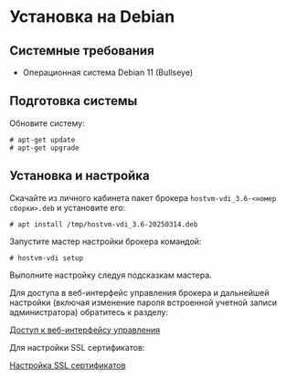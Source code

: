 # Установка на Debian

## Системные требования <a href="#requirements" id="requirements"></a>

* Операционная система Debian 11 (Bullseye)

## Подготовка системы <a href="#preparation" id="preparation"></a>

Обновите систему:

```shell-session
# apt-get update
# apt-get upgrade
```

## Установка и настройка <a href="#install" id="install"></a>

Скачайте из личного кабинета пакет брокера `hostvm-vdi_3.6-<номер сборки>.deb` и установите его:

```shell-session
# apt install /tmp/hostvm-vdi_3.6-20250314.deb
```

Запустите мастер настройки брокера командой:

```shell-session
# hostvm-vdi setup
```

Выполните настройку следуя подсказкам мастера.

Для доступа в веб-интерфейс управления брокера и дальнейшей настройки (включая изменение пароля встроенной учетной записи администратора) обратитесь к разделу:

[Доступ к веб-интерфейсу управления](./#accessing-web-interface)

Для настройки SSL сертификатов:

[Настройка SSL сертификатов](./#ssl-certificates)

